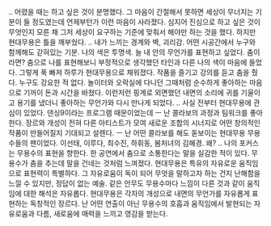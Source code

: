 ..
어렸을 때는 하고 싶은 것이 분명했다. 그 마음이 간절해서 못하면 세상이 무너지는 기분이 들 정도였는데 언제부턴가 이런 마음이 사라졌다. 심지어 진심으로 하고 싶은 것이 무엇인지 모른 채 그저 세상이 요구하는 기준에 맞춰서 해야만 하는 것을 했다. 하지만 현대무용은 틀을 깨부쉈다.
..
내가 느끼는 경계와 벽, 괴리감. 어떤 시공간에서 누구와 함께해도 갇혀있는 기분. 나의 색은 투명색. 늘 내 안의 무언가를 표현하고 싶었다. 춤이라면? 춤으로 나를 표현해보니 부정적으로 생각했던 타인과 다른 나의 색이 마음에 들었다. 그렇게 푹 빠져 하루가 현대무용으로 채워졌다. 작품을 즐기고 강의를 듣고 춤을 췄다. 누구도 강요한 적 없다. 놀이터와 오락실에 다니던 그때처럼 순수하게 좋아하는 마음으로 기꺼이 돈과 시간을 바쳤다. 이런저런 핑계로 외면했던 내면의 소리에 귀를 기울이고 용기를 냈더니 좋아하는 무언가와 다시 만나게 되었다.
..
사실 전부터 현대무용에 관심이 있었다. 댄싱9이라는 프로그램 때문이었는데 ㅡ 난 콜라보의 과정과 팀워크를 좋아한다. 장르와 개성이 전혀 다른 아티스트가 모여 새로운 조합의 시너지로 어떤 창의적인 작품이 만들어질지 기대되고 설렌다. ㅡ 난 어떤 콜라보를 해도 돋보이는 현대무용 무용수들의 팬이었다. 이선태, 이루다, 최수진, 하휘동, 봄처녀의 김혜경. 왜?
..
나의 포커스는 무용수의 표현을 향한다. 한 공연에서 춤으로 소통한다는 말을 실감한 적이 있다. 무용수가 춤을 추는데 말을 건네는 것처럼 느껴졌다. 현대무용은 특유의 자유로운 움직임으로 표현력이 특별하다. 그 자유로움이 독이 되어 무엇을 말하고자 하는 건지 난해함을 느낄 수 있지만, 정답이 없는 예술. 같은 안무도 무용수마다 느낌이 다른 것과 같이 움직임에 대한 해석은 자유롭다. 현대무용은 각자의 개성으로 내면의 무언가를 자유롭게 표현하는 독창적인 장르다. 난 어떤 연출이 아닌 무용수의 호흡과 움직임에서 발현되는 자유로움과 다름, 새로움에 매력을 느끼고 영감을 받는다.